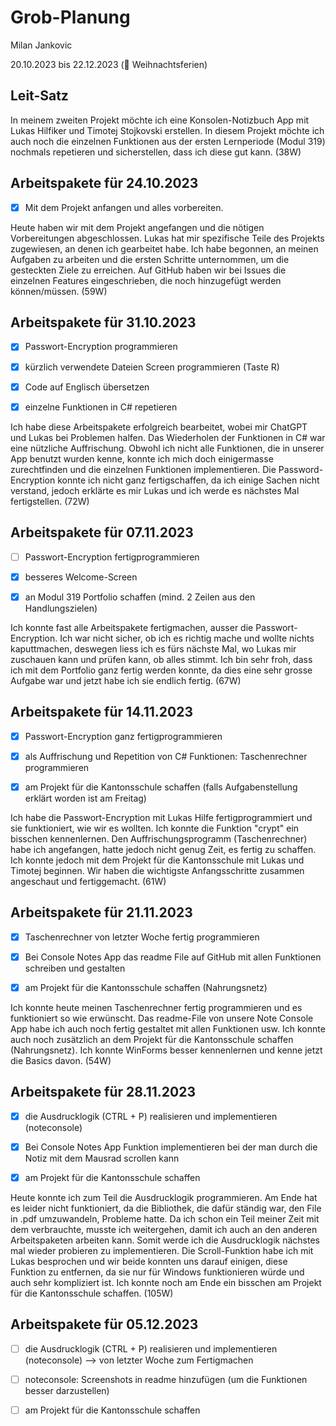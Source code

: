 # Grob-Planung

Milan Jankovic

20.10.2023 bis 22.12.2023 (🎄 Weihnachtsferien)

## Leit-Satz

In meinem zweiten Projekt möchte ich eine Konsolen-Notizbuch App mit Lukas Hilfiker und Timotej Stojkovski erstellen. In diesem Projekt möchte ich auch noch die einzelnen Funktionen aus der ersten Lernperiode (Modul 319) nochmals repetieren und sicherstellen, dass ich diese gut kann. (38W)

## Arbeitspakete für 24.10.2023

- [x] Mit dem Projekt anfangen und alles vorbereiten.

Heute haben wir mit dem Projekt angefangen und die nötigen Vorbereitungen abgeschlossen. Lukas hat mir spezifische Teile des Projekts zugewiesen, an denen ich gearbeitet habe. Ich habe begonnen, an meinen Aufgaben zu arbeiten und die ersten Schritte unternommen, um die gesteckten Ziele zu erreichen. Auf GitHub haben wir bei Issues die einzelnen Features eingeschrieben, die noch hinzugefügt werden können/müssen. (59W)

## Arbeitspakete für 31.10.2023

- [x] Passwort-Encryption programmieren

- [x] kürzlich verwendete Dateien Screen programmieren (Taste R)

- [x] Code auf Englisch übersetzen

- [x] einzelne Funktionen in C# repetieren

Ich habe diese Arbeitspakete erfolgreich bearbeitet, wobei mir ChatGPT und Lukas bei Problemen halfen. Das Wiederholen der Funktionen in C# war eine nützliche Auffrischung. Obwohl ich nicht alle Funktionen, die in unserer App benutzt wurden kenne, konnte ich mich doch einigermasse zurechtfinden und die einzelnen Funktionen implementieren. Die Password-Encryption konnte ich nicht ganz fertigschaffen, da ich einige Sachen nicht verstand, jedoch erklärte es mir Lukas und ich werde es nächstes Mal fertigstellen. (72W)

## Arbeitspakete für 07.11.2023

- [ ] Passwort-Encryption fertigprogrammieren

- [x] besseres Welcome-Screen
      
- [x] an Modul 319 Portfolio schaffen (mind. 2 Zeilen aus den Handlungszielen)

Ich konnte fast alle Arbeitspakete fertigmachen, ausser die Passwort-Encryption. Ich war nicht sicher, ob ich es richtig mache und wollte nichts kaputtmachen, deswegen liess ich es fürs nächste Mal, wo Lukas mir zuschauen kann und prüfen kann, ob alles stimmt. Ich bin sehr froh, dass ich mit dem Portfolio ganz fertig werden konnte, da dies eine sehr grosse Aufgabe war und jetzt habe ich sie endlich fertig. (67W)

## Arbeitspakete für 14.11.2023

- [x] Passwort-Encryption ganz fertigprogrammieren

- [x] als Auffrischung und Repetition von C# Funktionen: Taschenrechner programmieren 
      
- [x] am Projekt für die Kantonsschule schaffen (falls Aufgabenstellung erklärt worden ist am Freitag)

Ich habe die Passwort-Encryption mit Lukas Hilfe fertigprogrammiert und sie funktioniert, wie wir es wollten. Ich konnte die Funktion "crypt" ein bisschen kennenlernen. Den Auffrischungsprogramm (Taschenrechner) habe ich angefangen, hatte jedoch nicht genug Zeit, es fertig zu schaffen. Ich konnte jedoch mit dem Projekt für die Kantonsschule mit Lukas und Timotej beginnen. Wir haben die wichtigste Anfangsschritte zusammen angeschaut und fertiggemacht. (61W)

## Arbeitspakete für 21.11.2023

- [x] Taschenrechner von letzter Woche fertig programmieren

- [x] Bei Console Notes App das readme File auf GitHub mit allen Funktionen schreiben und gestalten

- [x] am Projekt für die Kantonsschule schaffen (Nahrungsnetz)

Ich konnte heute meinen Taschenrechner fertig programmieren und es funktioniert so wie erwünscht. Das readme-File von unsere Note Console App habe ich auch noch fertig gestaltet mit allen Funktionen usw. Ich konnte auch noch zusätzlich an dem Projekt für die Kantonsschule schaffen (Nahrungsnetz). Ich konnte WinForms besser kennenlernen und kenne jetzt die Basics davon. (54W)

## Arbeitspakete für 28.11.2023

- [x] die Ausdrucklogik (CTRL + P) realisieren und implementieren (noteconsole)

- [x] Bei Console Notes App Funktion implementieren bei der man durch die Notiz mit dem Mausrad scrollen kann

- [x] am Projekt für die Kantonsschule schaffen

Heute konnte ich zum Teil die Ausdrucklogik programmieren. Am Ende hat es leider nicht funktioniert, da die Bibliothek, die dafür ständig war, den File in .pdf umzuwandeln, Probleme hatte. Da ich schon ein Teil meiner Zeit mit dem verbrauchte, musste ich weitergehen, damit ich auch an den anderen Arbeitspaketen arbeiten kann. Somit werde ich die Ausdrucklogik nächstes mal wieder probieren zu implementieren. Die Scroll-Funktion habe ich mit Lukas besprochen und wir beide konnten uns darauf einigen, diese Funktion zu entfernen, da sie nur für Windows funktionieren würde und auch sehr kompliziert ist. Ich konnte noch am Ende ein bisschen am Projekt für die Kantonsschule schaffen. (105W)

## Arbeitspakete für 05.12.2023

- [ ] die Ausdrucklogik (CTRL + P) realisieren und implementieren (noteconsole) --> von letzter Woche zum Fertigmachen

- [ ] noteconsole: Screenshots in readme hinzufügen (um die Funktionen besser darzustellen)

- [ ] am Projekt für die Kantonsschule schaffen


